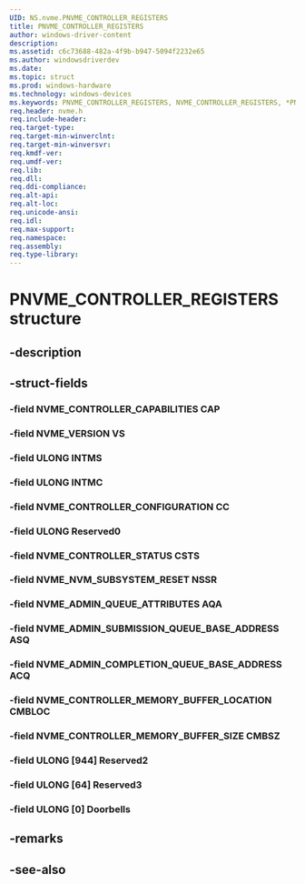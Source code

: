 ```yaml
---
UID: NS.nvme.PNVME_CONTROLLER_REGISTERS
title: PNVME_CONTROLLER_REGISTERS
author: windows-driver-content
description: 
ms.assetid: c6c73688-482a-4f9b-b947-5094f2232e65
ms.author: windowsdriverdev
ms.date: 
ms.topic: struct
ms.prod: windows-hardware
ms.technology: windows-devices
ms.keywords: PNVME_CONTROLLER_REGISTERS, NVME_CONTROLLER_REGISTERS, *PNVME_CONTROLLER_REGISTERS
req.header: nvme.h
req.include-header:
req.target-type:
req.target-min-winverclnt:
req.target-min-winversvr:
req.kmdf-ver:
req.umdf-ver:
req.lib:
req.dll:
req.ddi-compliance:
req.alt-api:
req.alt-loc:
req.unicode-ansi:
req.idl:
req.max-support:
req.namespace:
req.assembly:
req.type-library:
---
```


# PNVME_CONTROLLER_REGISTERS structure

## -description



## -struct-fields

### -field NVME_CONTROLLER_CAPABILITIES CAP			
 	
### -field NVME_VERSION VS			
 	
### -field ULONG INTMS			
 	
### -field ULONG INTMC			
 	
### -field NVME_CONTROLLER_CONFIGURATION CC			
 	
### -field ULONG Reserved0			
 	
### -field NVME_CONTROLLER_STATUS CSTS			
 	
### -field NVME_NVM_SUBSYSTEM_RESET NSSR			
 	
### -field NVME_ADMIN_QUEUE_ATTRIBUTES AQA			
 	
### -field NVME_ADMIN_SUBMISSION_QUEUE_BASE_ADDRESS ASQ			
 	
### -field NVME_ADMIN_COMPLETION_QUEUE_BASE_ADDRESS ACQ			
 	
### -field NVME_CONTROLLER_MEMORY_BUFFER_LOCATION CMBLOC			
 	
### -field NVME_CONTROLLER_MEMORY_BUFFER_SIZE CMBSZ			
 	
### -field ULONG [944] Reserved2			
 	
### -field ULONG [64] Reserved3			
 	
### -field ULONG [0] Doorbells			
 	
## -remarks

## -see-also